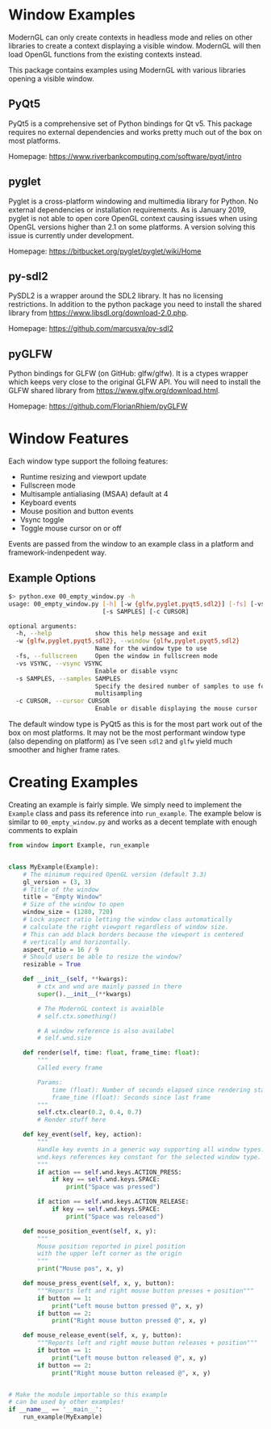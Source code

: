 
# Window Examples

ModernGL can only create contexts in headless mode and relies on other libraries
to create a context displaying a visible window. ModernGL will then load OpenGL
functions from the existing contexts instead.


This package contains examples using ModernGL with various libraries
opening a visible window.

## PyQt5

PyQt5 is a comprehensive set of Python bindings for Qt v5.
This package requires no external dependencies and works pretty much
out of the box on most platforms.

Homepage: https://www.riverbankcomputing.com/software/pyqt/intro

## pyglet

Pyglet is a cross-platform windowing and multimedia library for Python.
No external dependencies or installation requirements.
As is January 2019, pyglet is not able to open core OpenGL context causing
issues when using OpenGL versions higher than 2.1 on some platforms.
A version solving this issue is currently under development.

Homepage: https://bitbucket.org/pyglet/pyglet/wiki/Home

## py-sdl2

PySDL2 is a wrapper around the SDL2 library. It has no licensing restrictions.
In addition to the python package you need to install the shared library
from https://www.libsdl.org/download-2.0.php.

Homepage: https://github.com/marcusva/py-sdl2

## pyGLFW

Python bindings for GLFW (on GitHub: glfw/glfw). It is a ctypes wrapper which
keeps very close to the original GLFW API.
You will need to install the GLFW shared library from https://www.glfw.org/download.html.

Homepage: https://github.com/FlorianRhiem/pyGLFW


# Window Features

Each window type support the folloing features:

* Runtime resizing and viewport update
* Fullscreen mode
* Multisample antialiasing (MSAA) default at 4
* Keyboard events
* Mouse position and button events
* Vsync toggle
* Toggle mouse cursor on or off

Events are passed from the window to an example class in a
platform and framework-indenpedent way.


## Example Options
```bash
$> python.exe 00_empty_window.py -h
usage: 00_empty_window.py [-h] [-w {glfw,pyglet,pyqt5,sdl2}] [-fs] [-vs VSYNC]
                          [-s SAMPLES] [-c CURSOR]

optional arguments:
  -h, --help            show this help message and exit
  -w {glfw,pyglet,pyqt5,sdl2}, --window {glfw,pyglet,pyqt5,sdl2}
                        Name for the window type to use
  -fs, --fullscreen     Open the window in fullscreen mode
  -vs VSYNC, --vsync VSYNC
                        Enable or disable vsync
  -s SAMPLES, --samples SAMPLES
                        Specify the desired number of samples to use for
                        multisampling
  -c CURSOR, --cursor CURSOR
                        Enable or disable displaying the mouse cursor
```

The default window type is PyQt5 as this is for the most part work out of the
box on most platforms. It may not be the most performant window type
(also depending on platform) as I've seen `sdl2` and `glfw` yield much
smoother and higher frame rates.


# Creating Examples

Creating an example is fairly simple. We simply need to implement the `Example`
class and pass its reference into `run_example`. The example below is similar
to `00_empty_window.py` and works as a decent template with enough comments
to explain

```py
from window import Example, run_example


class MyExample(Example):
    # The minimum required OpenGL version (default 3.3)
    gl_version = (3, 3)
    # Title of the window
    title = "Empty Window"
    # Size of the window to open
    window_size = (1280, 720)
    # Lock aspect ratio letting the window class automatically
    # calculate the right viewport regardless of window size.
    # This can add black borders because the viewport is centered
    # vertically and horizontally.
    aspect_ratio = 16 / 9
    # Should users be able to resize the window?
    resizable = True

    def __init__(self, **kwargs):
        # ctx and wnd are mainly passed in there
        super().__init__(**kwargs)

        # The ModernGL context is avaialble
        # self.ctx.something()

        # A window reference is also availabel
        # self.wnd.size

    def render(self, time: float, frame_time: float):
        """
        Called every frame

        Params:
            time (float): Number of seconds elapsed since rendering started
            frame_time (float): Seconds since last frame
        """
        self.ctx.clear(0.2, 0.4, 0.7)
        # Render stuff here

    def key_event(self, key, action):
        """
        Handle key events in a generic way supporting all window types.
        wnd.keys references key constant for the selected window type.
        """
        if action == self.wnd.keys.ACTION_PRESS:
            if key == self.wnd.keys.SPACE:
                print("Space was pressed")

        if action == self.wnd.keys.ACTION_RELEASE:
            if key == self.wnd.keys.SPACE:
                print("Space was released")

    def mouse_position_event(self, x, y):
        """
        Mouse position reported in pixel position
        with the upper left corner as the origin
        """
        print("Mouse pos", x, y)

    def mouse_press_event(self, x, y, button):
        """Reports left and right mouse button presses + position"""
        if button == 1:
            print("Left mouse button pressed @", x, y)
        if button == 2:
            print("Right mouse button pressed @", x, y)

    def mouse_release_event(self, x, y, button):
        """Reports left and right mouse button releases + position"""
        if button == 1:
            print("Left mouse button released @", x, y)
        if button == 2:
            print("Right mouse button released @", x, y)


# Make the module importable so this example
# can be used by other examples!
if __name__ == '__main__':
    run_example(MyExample)
```